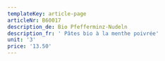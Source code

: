 ```yaml
---
templateKey: article-page
articleNr: B60017
description_de: Bio Pfefferminz-Nudeln
description_fr: ' Pâtes bio à la menthe poivrée'
unit: '3'
price: '13.50'
---
```


